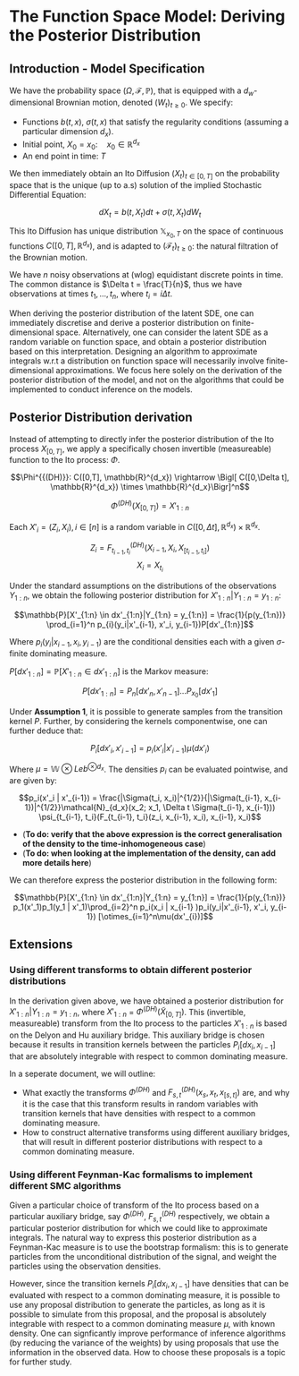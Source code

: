 # The Function Space Model: Deriving the Posterior Distribution

## Introduction - Model Specification

We have the probability space $(\Omega, \mathcal{F}, \mathbb{P})$, that is equipped with a $d_w$-dimensional Brownian motion, denoted $(W_t)_{t\geq0}$. We specify:

- Functions $b(t, x)$, $\sigma(t, x)$ that satisfy the regularity conditions (assuming a particular dimension $d_x$).
- Initial point, $X_0=x_0: \quad x_0 \in \mathbb{R}^{d_x}$
- An end point in time: $T$

We then immediately obtain an Ito Diffusion $(X_t)_{t\in[0,T]}$ on the probability space that is the unique (up to a.s) solution of the implied Stochastic Differential Equation:

$$dX_t = b(t, X_t)dt + \sigma(t, X_t) dW_t$$

 This Ito Diffusion has unique distribution $\mathbb{X}_{x_0, T}$ on the space of continuous functions $C([0,T], \mathbb{R}^{d_x})$, and is adapted to $(\mathcal{F}_t)_{t\geq0}$: the natural filtration of the Brownian motion.

We have $n$ noisy observations at (wlog) equidistant discrete points in time. The common distance is $\Delta t = \frac{T}{n}$, thus we have observations at times $t_1, \dots, t_n$, where $t_i=i \Delta t$.

When deriving the posterior distribution of the latent SDE, one can immediately discretise and derive a posterior distribution on finite-dimensional space. Alternatively, one can consider the latent SDE as a random variable on function space, and obtain a posterior distribution based on this interpretation. Designing an algorithm to approximate integrals w.r.t a distribution on function space will necessarily involve finite-dimensional approximations. We focus here solely on the derivation of the posterior distribution of the model, and not on the algorithms that could be implemented to conduct inference on the models.

## Posterior Distribution derivation

Instead of attempting to directly infer the posterior distribution of the Ito process $X_{[0, T]}$, we apply a specifically chosen invertible (measureable) function to the Ito process: $\Phi$.

$$\Phi^{{(DH)}}: C([0,T], \mathbb{R}^{d_x}) \rightarrow \Bigl[ C([0,\Delta t], \mathbb{R}^{d_x}) \times \mathbb{R}^{d_x}\Bigr]^n$$


$$\Phi^{{(DH)}}(X_{[0, T]}) = X'_{1:n}$$

Each $X'_i = (Z_i, X_i), i \in [n]$ is a random variable in $C([0,\Delta t], \mathbb{R}^{d_x}) \times \mathbb{R}^{d_x}$. 

$$Z_i = F^{(DH)}_{t_{i-1}, t_i}(X_{i-1}, X_i, X_{[t_{i-1}, t_i]})$$
$$X_i = X_{t_i}$$


Under the standard assumptions on the distributions of the observations $Y_{1:n}$, we obtain the following posterior distribution for $X'_{1:n}|Y_{1:n}=y_{1:n}$:

$$\mathbb{P}[X'_{1:n} \in dx'_{1:n}|Y_{1:n} = y_{1:n}] = \frac{1}{p(y_{1:n})} \prod_{i=1}^n p_{i}(y_i|x'_{i-1}, x'_i, y_{i-1})P[dx'_{1:n}]$$


Where $p_i(y_i|x_{i-1}, x_i, y_{i-1})$ are the conditional densities each with a given $\sigma$-finite dominating measure.

$P[dx'_{1:n}]=\mathbb{P}[X'_{1:n} \in dx'_{1:n}]$ is the Markov measure:

$$P[dx'_{1:n}] = P_n[dx'_n, x'_{n-1}]\dots P_{x_0}[dx'_1]$$

Under **Assumption 1**, it is possible to generate samples from the transition kernel $P$. Further, by considering the kernels componentwise, one can further deduce that:

$$P_i[dx'_i, x'_{i-1}] = p_i(x'_i|x'_{i-1})\mu(dx'_i)$$

Where $\mu = \mathbb{W} \otimes Leb^{\otimes d_x}$. The densities $p_i$ can be evaluated pointwise, and are given by:

$$p_i(x'_i | x'_{i-1}) = \frac{|\Sigma(t_i, x_i)|^{1/2}}{|\Sigma(t_{i-1}, x_{i-1})|^{1/2}}\mathcal{N}_{d_x}(x_2; x_1, \Delta t \Sigma(t_{i-1}, x_{i-1})) \psi_{t_{i-1}, t_i}(F_{t_{i-1}, t_i}(z_i, x_{i-1}, x_i), x_{i-1}, x_i)$$


- (**To do: verify that the above expression is the correct generalisation of the density to the time-inhomogeneous case**)
- (**To do: when looking at the implementation of the density, can add more details here**)

We can therefore express the posterior distribution in the following form:

$$\mathbb{P}[X'_{1:n} \in dx'_{1:n}|Y_{1:n} = y_{1:n}] = \frac{1}{p(y_{1:n})} p_1(x'_1)p_1(y_1 | x'_1)\prod_{i=2}^n p_i(x_i | x_{i-1} )p_i(y_i|x'_{i-1}, x'_i, y_{i-1}) [\otimes_{i=1}^n\mu(dx'_{i})]$$

## Extensions

### Using different transforms to obtain different posterior distributions

In the derivation given above, we have obtained a posterior distribution for $X'_{1:n}|Y_{1:n}=y_{1:n}$, where $X'_{1:n}$ = $\Phi^{(DH)}(\tilde{X}_{[0, T]})$. This (invertible, measureable) transform from the Ito process to the particles $X'_{1:n}$ is based on the Delyon and Hu auxiliary bridge. This auxiliary bridge is chosen because it results in transition kernels between the particles $P_i[dx_i, x_{i-1}]$ that are absolutely integrable with respect to common dominating measure. 

In a seperate document, we will outline:

- What exactly the transforms $\Phi^{(DH)}$ and $F_{s, t}^{(DH)}(x_s, x_t, x_{[s,t]})$ are, and why it is the case that this transform results in random variables with transition kernels that have densities with respect to a common dominating measure.
- How to construct alternative transforms using different auxiliary bridges, that will result in different posterior distributions with respect to a common dominating measure.

### Using different Feynman-Kac formalisms to implement different SMC algorithms

Given a particular choice of transform of the Ito process based on a particular auxiliary bridge, say $\Phi^{(DH)}$, $F_{s, t}^{(DH)}$ respectively, we obtain a particular posterior distribution for which we could like to approximate integrals. The natural way to express this posterior distribution as a Feynman-Kac measure is to use the bootstrap formalism: this is to generate particles from the unconditional distribution of the signal, and weight the particles using the observation densities. 

However, since the transition kernels $P_i[dx_i, x_{i-1}]$ have densities that can be evaluated with respect to a common dominating measure, it is possible to use any proposal distribution to generate the particles, as long as it is possible to simulate from this proposal, and the proposal is absolutely integrable with respect to a common dominating measure $\mu$, with known density. One can signficantly improve performance of inference algorithms (by reducing the variance of the weights) by using proposals that use the information in the observed data. How to choose these proposals is a topic for further study.




